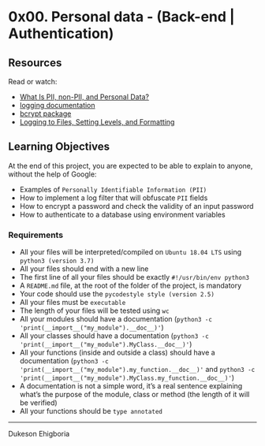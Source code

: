 # 0x00. Personal data - (Back-end | Authentication)

## Resources

Read or watch:

- <a href="https://piwik.pro/blog/what-is-pii-personal-data/" target="_blank">What Is PII, non-PII, and Personal Data?</a>
- <a href="https://docs.python.org/3/library/logging.html" target="_blank">logging documentation</a>
- <a href="https://github.com/pyca/bcrypt/" target="_blank">bcrypt package</a>
- <a href="https://www.youtube.com/watch?v=-ARI4Cz-awo" target="_blank">Logging to Files, Setting Levels, and Formatting</a>

## Learning Objectives

At the end of this project, you are expected to be able to explain to anyone, without the help of Google:

- Examples of `Personally Identifiable Information (PII)`
- How to implement a log filter that will obfuscate `PII` fields
- How to encrypt a password and check the validity of an input password
- How to authenticate to a database using environment variables

### Requirements

- All your files will be interpreted/compiled on `Ubuntu 18.04 LTS` using `python3 (version 3.7)`
- All your files should end with a new line
- The first line of all your files should be exactly `#!/usr/bin/env python3`
- A `README.md` file, at the root of the folder of the project, is mandatory
- Your code should use the `pycodestyle style (version 2.5)`
- All your files must be `executable`
- The length of your files will be tested using `wc`
- All your modules should have a documentation (`python3 -c 'print(__import__("my_module").__doc__)'`)
- All your classes should have a documentation (`python3 -c 'print(__import__("my_module").MyClass.__doc__)'`)
- All your functions (inside and outside a class) should have a documentation (`python3 -c 'print(__import__("my_module").my_function.__doc__)'` and `python3 -c 'print(__import__("my_module").MyClass.my_function.__doc__)'`)
- A documentation is not a simple word, it’s a real sentence explaining what’s the purpose of the module, class or method (the length of it will be verified)
- All your functions should be `type annotated`

---

Dukeson Ehigboria
